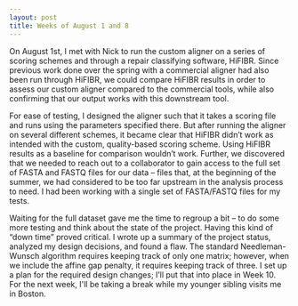 ```yaml
---
layout: post
title: Weeks of August 1 and 8
---
```


On August 1st, I met with Nick to run the custom aligner on a series of scoring schemes and through a repair classifying software, HiFIBR. Since previous work done over the spring with a commercial aligner had also been run through HiFIBR, we could compare HiFIBR results in order to assess our custom aligner compared to the commercial tools, while also confirming that our output works with this downstream tool. 

For ease of testing, I designed the aligner such that it takes a scoring file and runs using the parameters specified there. But after running the aligner on several different schemes, it became clear that HiFIBR didn’t work as intended with the custom, quality-based scoring scheme. Using HiFIBR results as a baseline for comparison wouldn’t work. Further, we discovered that we needed to reach out to a collaborator to gain access to the full set of FASTA and FASTQ files for our data – files that, at the beginning of the summer, we had considered to be too far upstream in the analysis process to need. I had been working with a single set of FASTA/FASTQ files for my tests. 

Waiting for the full dataset gave me the time to regroup a bit – to do some more testing and think about the state of the project. Having this kind of “down time” proved critical. I wrote up a summary of the project status, analyzed my design decisions, and found a flaw. The standard Needleman-Wunsch algorithm requires keeping track of only one matrix; however, when we include the affine gap penalty, it requires keeping track of three. I set up a plan for the required design changes; I’ll put that into place in Week 10. For the next week, I'll be taking a break while my younger sibling visits me in Boston.
